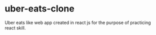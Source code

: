 # uber-eats-clone
Uber eats like web app created in react js for the purpose of practicing react skill.
